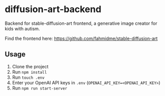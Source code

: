 # diffusion-art-backend
Backend for stable-diffusion-art frontend, a generative image creator for kids with autism.

Find the frontend here: https://github.com/fahmidme/stable-diffusion-art

## Usage
1. Clone the project
2. Run `npm install`
3. Run `touch .env`
4. Enter your OpenAI API keys in `.env` (`OPENAI_API_KEY=<OPENAI_API_KEY>`)
5. Run `npm run start-server`
